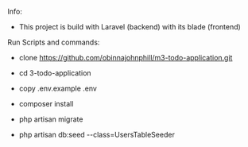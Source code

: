 Info:
* This project is build with Laravel (backend) with its blade (frontend)

Run Scripts and commands:

* clone https://github.com/obinnajohnphill/m3-todo-application.git

* cd 3-todo-application

* copy .env.example .env

* composer install

* php artisan migrate

* php artisan db:seed --class=UsersTableSeeder
